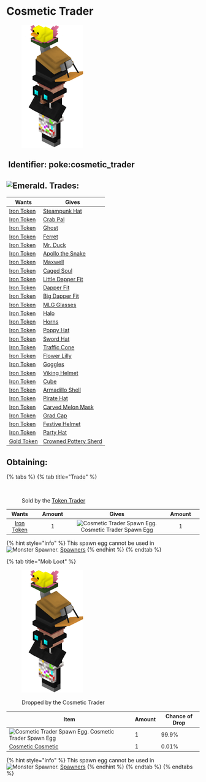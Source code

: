 # Cosmetic Trader

<figure><img src="../../.gitbook/assets/cosmetic_trader.png" alt=""><figcaption></figcaption></figure>

## <img src="https://minecraft.wiki/images/Name_Tag_JE2_BE2.png?cbdc1" alt="" data-size="line"> Identifier: **poke:cosmetic\_trader** <a href="#identifier" id="identifier"></a>

## <img src="https://minecraft.wiki/images/Emerald_JE3_BE3.png?4c5f3" alt="Emerald." data-size="line"> Trades:

| Wants                                                                                                                                                                            | Gives                                                                             |
| -------------------------------------------------------------------------------------------------------------------------------------------------------------------------------- | --------------------------------------------------------------------------------- |
| [<img src="https://github.com/ItsMePok/PFE/assets/136857747/aa3d5a31-9866-4bd1-bc09-ba7fa6775f7e" alt="" data-size="line">Iron Token](../../items/currency/tokens/iron-token.md) | [Steampunk Hat](../../armor/cosmetics/offhand-cosmetics/steampunk-hat.md)         |
| [<img src="https://github.com/ItsMePok/PFE/assets/136857747/aa3d5a31-9866-4bd1-bc09-ba7fa6775f7e" alt="" data-size="line">Iron Token](../../items/currency/tokens/iron-token.md) | [Crab Pal](../../armor/cosmetics/offhand-cosmetics/crab-pal.md)                   |
| [<img src="https://github.com/ItsMePok/PFE/assets/136857747/aa3d5a31-9866-4bd1-bc09-ba7fa6775f7e" alt="" data-size="line">Iron Token](../../items/currency/tokens/iron-token.md) | [Ghost](../../armor/cosmetics/offhand-cosmetics/ghost.md)                         |
| [<img src="https://github.com/ItsMePok/PFE/assets/136857747/aa3d5a31-9866-4bd1-bc09-ba7fa6775f7e" alt="" data-size="line">Iron Token](../../items/currency/tokens/iron-token.md) | [Ferret](../../armor/cosmetics/offhand-cosmetics/ferret.md)                       |
| [<img src="https://github.com/ItsMePok/PFE/assets/136857747/aa3d5a31-9866-4bd1-bc09-ba7fa6775f7e" alt="" data-size="line">Iron Token](../../items/currency/tokens/iron-token.md) | [Mr. Duck](../../armor/cosmetics/offhand-cosmetics/mr.-duck.md)                   |
| [<img src="https://github.com/ItsMePok/PFE/assets/136857747/aa3d5a31-9866-4bd1-bc09-ba7fa6775f7e" alt="" data-size="line">Iron Token](../../items/currency/tokens/iron-token.md) | [Apollo the Snake](../../armor/cosmetics/offhand-cosmetics/apollo-the-snake.md)   |
| [<img src="https://github.com/ItsMePok/PFE/assets/136857747/aa3d5a31-9866-4bd1-bc09-ba7fa6775f7e" alt="" data-size="line">Iron Token](../../items/currency/tokens/iron-token.md) | [Maxwell](../../armor/cosmetics/offhand-cosmetics/maxwell.md)                     |
| [<img src="https://github.com/ItsMePok/PFE/assets/136857747/aa3d5a31-9866-4bd1-bc09-ba7fa6775f7e" alt="" data-size="line">Iron Token](../../items/currency/tokens/iron-token.md) | [Caged Soul](../../armor/cosmetics/offhand-cosmetics/caged-soul.md)               |
| [<img src="https://github.com/ItsMePok/PFE/assets/136857747/aa3d5a31-9866-4bd1-bc09-ba7fa6775f7e" alt="" data-size="line">Iron Token](../../items/currency/tokens/iron-token.md) | [Little Dapper Fit](../../armor/cosmetics/offhand-cosmetics/little-dapper-fit.md) |
| [<img src="https://github.com/ItsMePok/PFE/assets/136857747/aa3d5a31-9866-4bd1-bc09-ba7fa6775f7e" alt="" data-size="line">Iron Token](../../items/currency/tokens/iron-token.md) | [Dapper Fit](../../armor/cosmetics/offhand-cosmetics/dapper-fit.md)               |
| [<img src="https://github.com/ItsMePok/PFE/assets/136857747/aa3d5a31-9866-4bd1-bc09-ba7fa6775f7e" alt="" data-size="line">Iron Token](../../items/currency/tokens/iron-token.md) | [Big Dapper Fit](../../armor/cosmetics/offhand-cosmetics/big-dapper-fit.md)       |
| [<img src="https://github.com/ItsMePok/PFE/assets/136857747/aa3d5a31-9866-4bd1-bc09-ba7fa6775f7e" alt="" data-size="line">Iron Token](../../items/currency/tokens/iron-token.md) | [MLG Glasses](../../armor/cosmetics/offhand-cosmetics/mlg-glasses.md)             |
| [<img src="https://github.com/ItsMePok/PFE/assets/136857747/aa3d5a31-9866-4bd1-bc09-ba7fa6775f7e" alt="" data-size="line">Iron Token](../../items/currency/tokens/iron-token.md) | [Halo](../../armor/cosmetics/offhand-cosmetics/halo.md)                           |
| [<img src="https://github.com/ItsMePok/PFE/assets/136857747/aa3d5a31-9866-4bd1-bc09-ba7fa6775f7e" alt="" data-size="line">Iron Token](../../items/currency/tokens/iron-token.md) | [Horns](../../armor/cosmetics/offhand-cosmetics/horns.md)                         |
| [<img src="https://github.com/ItsMePok/PFE/assets/136857747/aa3d5a31-9866-4bd1-bc09-ba7fa6775f7e" alt="" data-size="line">Iron Token](../../items/currency/tokens/iron-token.md) | [Poppy Hat](../../armor/cosmetics/offhand-cosmetics/poppy-hat.md)                 |
| [<img src="https://github.com/ItsMePok/PFE/assets/136857747/aa3d5a31-9866-4bd1-bc09-ba7fa6775f7e" alt="" data-size="line">Iron Token](../../items/currency/tokens/iron-token.md) | [Sword Hat](../../armor/cosmetics/offhand-cosmetics/sword-hat.md)                 |
| [<img src="https://github.com/ItsMePok/PFE/assets/136857747/aa3d5a31-9866-4bd1-bc09-ba7fa6775f7e" alt="" data-size="line">Iron Token](../../items/currency/tokens/iron-token.md) | [Traffic Cone](../../armor/cosmetics/helmet-cosmetics/trafic-cone.md)             |
| [<img src="https://github.com/ItsMePok/PFE/assets/136857747/aa3d5a31-9866-4bd1-bc09-ba7fa6775f7e" alt="" data-size="line">Iron Token](../../items/currency/tokens/iron-token.md) | [Flower Lilly](../../armor/cosmetics/helmet-cosmetics/flower-lilly.md)            |
| [<img src="https://github.com/ItsMePok/PFE/assets/136857747/aa3d5a31-9866-4bd1-bc09-ba7fa6775f7e" alt="" data-size="line">Iron Token](../../items/currency/tokens/iron-token.md) | [Goggles](../../armor/cosmetics/helmet-cosmetics/goggles.md)                      |
| [<img src="https://github.com/ItsMePok/PFE/assets/136857747/aa3d5a31-9866-4bd1-bc09-ba7fa6775f7e" alt="" data-size="line">Iron Token](../../items/currency/tokens/iron-token.md) | [Viking Helmet](../../armor/cosmetics/helmet-cosmetics/viking-helmet.md)          |
| [<img src="https://github.com/ItsMePok/PFE/assets/136857747/aa3d5a31-9866-4bd1-bc09-ba7fa6775f7e" alt="" data-size="line">Iron Token](../../items/currency/tokens/iron-token.md) | [Cube](../../armor/cosmetics/chestplate-cosmetics/cube.md)                        |
| [<img src="https://github.com/ItsMePok/PFE/assets/136857747/aa3d5a31-9866-4bd1-bc09-ba7fa6775f7e" alt="" data-size="line">Iron Token](../../items/currency/tokens/iron-token.md) | [Armadillo Shell](../../armor/cosmetics/helmet-cosmetics/armadillo-shell.md)      |
| [<img src="https://github.com/ItsMePok/PFE/assets/136857747/aa3d5a31-9866-4bd1-bc09-ba7fa6775f7e" alt="" data-size="line">Iron Token](../../items/currency/tokens/iron-token.md) | [Pirate Hat](../../armor/cosmetics/helmet-cosmetics/pirate-hat.md)                |
| [<img src="https://github.com/ItsMePok/PFE/assets/136857747/aa3d5a31-9866-4bd1-bc09-ba7fa6775f7e" alt="" data-size="line">Iron Token](../../items/currency/tokens/iron-token.md) | [Carved Melon Mask](../../armor/cosmetics/helmet-cosmetics/carved-melon-mask.md)  |
| [<img src="https://github.com/ItsMePok/PFE/assets/136857747/aa3d5a31-9866-4bd1-bc09-ba7fa6775f7e" alt="" data-size="line">Iron Token](../../items/currency/tokens/iron-token.md) | [Grad Cap](../../armor/cosmetics/helmet-cosmetics/grad-cap.md)                    |
| [<img src="https://github.com/ItsMePok/PFE/assets/136857747/aa3d5a31-9866-4bd1-bc09-ba7fa6775f7e" alt="" data-size="line">Iron Token](../../items/currency/tokens/iron-token.md) | [Festive Helmet](../../armor/cosmetics/helmet-cosmetics/festive-helmet.md)        |
| [<img src="https://github.com/ItsMePok/PFE/assets/136857747/aa3d5a31-9866-4bd1-bc09-ba7fa6775f7e" alt="" data-size="line">Iron Token](../../items/currency/tokens/iron-token.md) | [Party Hat](../../armor/cosmetics/helmet-cosmetics/party-hat.md)                  |
| [<img src="https://github.com/ItsMePok/PFE/assets/136857747/76b75bd2-9056-44b3-b46a-50dd77c6abf5" alt="" data-size="line">Gold Token](../../items/currency/tokens/gold-token.md) | [Crowned Pottery Sherd](../../blocks/pottery-sherds/crowned-pottery-sherd.md)     |

## Obtaining:

{% tabs %}
{% tab title="Trade" %}


<figure><img src="https://github.com/user-attachments/assets/30c5b799-c00c-4ecd-b540-59b99cce7cbe" alt=""><figcaption><p>Sold by the <a href="token-trader.md">Token Trader</a></p></figcaption></figure>

<table data-full-width="false"><thead><tr><th align="center">Wants</th><th width="88" align="center">Amount</th><th align="center">Gives</th><th width="85" align="center">Amount</th></tr></thead><tbody><tr><td align="center"><a href="../../items/currency/tokens/iron-token.md"><img src="https://github.com/ItsMePok/PFE/assets/136857747/aa3d5a31-9866-4bd1-bc09-ba7fa6775f7e" alt="" data-size="line">Iron Token</a></td><td align="center">1</td><td align="center"> <img src="https://github.com/user-attachments/assets/6d4a7fae-289d-4d1c-a406-7bca180005b8" alt="Cosmetic Trader Spawn Egg." data-size="line"> Cosmetic Trader Spawn Egg</td><td align="center">1</td></tr></tbody></table>

{% hint style="info" %}
This spawn egg cannot be used in <img src="https://minecraft.wiki/images/thumb/Spawner_with_fire.png/150px-Spawner_with_fire.png?43e81" alt="Monster Spawner." data-size="line"> [Spawners](https://minecraft.wiki/w/Monster_Spawner)
{% endhint %}
{% endtab %}

{% tab title="Mob Loot" %}


<figure><img src="../../.gitbook/assets/cosmetic_trader.png" alt=""><figcaption><p>Dropped by the Cosmetic Trader</p></figcaption></figure>

| Item                                                                                                                                                                     | Amount | Chance of Drop |
| ------------------------------------------------------------------------------------------------------------------------------------------------------------------------ | ------ | -------------- |
|  <img src="https://github.com/user-attachments/assets/6d4a7fae-289d-4d1c-a406-7bca180005b8" alt="Cosmetic Trader Spawn Egg." data-size="line"> Cosmetic Trader Spawn Egg | 1      | 99.9%          |
| [Cosmetic Cosmetic](../../armor/cosmetics/helmet-cosmetics/cosmetic-cosmetic.md)                                                                                         | 1      | 0.01%          |

{% hint style="info" %}
This spawn egg cannot be used in <img src="https://minecraft.wiki/images/thumb/Spawner_with_fire.png/150px-Spawner_with_fire.png?43e81" alt="Monster Spawner." data-size="line"> [Spawners](https://minecraft.wiki/w/Monster_Spawner)
{% endhint %}
{% endtab %}
{% endtabs %}
